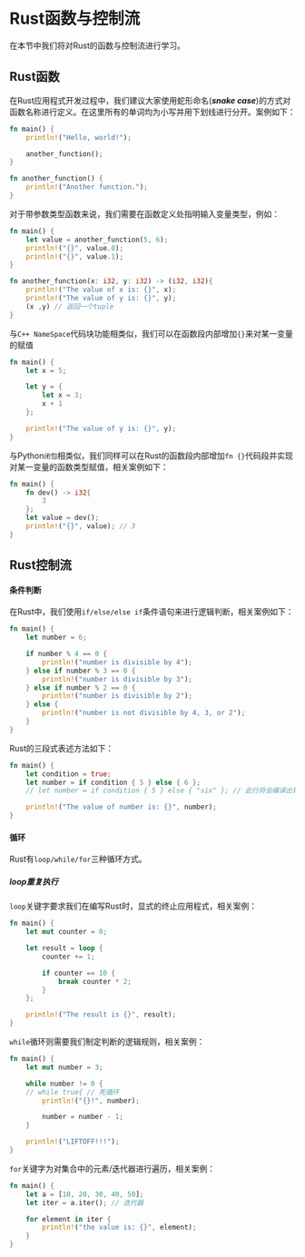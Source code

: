 # Rust函数与控制流
在本节中我们将对Rust的函数与控制流进行学习。
## Rust函数
在Rust应用程式开发过程中，我们建议大家使用蛇形命名(***snake case***)的方式对函数名称进行定义。在这里所有的单词均为小写并用下划线进行分开。案例如下：
```rust
fn main() {
    println!("Hello, world!");

    another_function();
}

fn another_function() {
    println!("Another function.");
}
```
对于带参数类型函数来说，我们需要在函数定义处指明输入变量类型，例如：
```rust
fn main() {
    let value = another_function(5, 6);
    println!("{}", value.0);
    println!("{}", value.1);
}

fn another_function(x: i32, y: i32) -> (i32, i32){
    println!("The value of x is: {}", x);
    println!("The value of y is: {}", y);
    (x ,y) // 返回一个tuple
}
```
与`C++ NameSpace`代码块功能相类似，我们可以在函数段内部增加`{}`来对某一变量的赋值
```rust
fn main() {
    let x = 5;

    let y = {
        let x = 3;
        x + 1
    };

    println!("The value of y is: {}", y);
}
```
与Python`闭包`相类似，我们同样可以在Rust的函数段内部增加`fn {}`代码段并实现对某一变量的函数类型赋值，相关案例如下：
```rust
fn main() {
    fn dev() -> i32{
        3
    };
    let value = dev();
    println!("{}", value); // 3
}
```
## Rust控制流
#### 条件判断
在Rust中，我们使用`if/else/else if`条件语句来进行逻辑判断，相关案例如下：
```rust
fn main() {
    let number = 6;

    if number % 4 == 0 {
        println!("number is divisible by 4");
    } else if number % 3 == 0 {
        println!("number is divisible by 3");
    } else if number % 2 == 0 {
        println!("number is divisible by 2");
    } else {
        println!("number is not divisible by 4, 3, or 2");
    }
}
```
Rust的三段式表述方法如下：
```rust
fn main() {
    let condition = true;
    let number = if condition { 5 } else { 6 };
    // let number = if condition { 5 } else { "six" }; // 此行将会编译出错！因为变量必须是相同类型

    println!("The value of number is: {}", number);
}
```
#### 循环
Rust有`loop/while/for`三种循环方式。
##### loop重复执行
`loop`关键字要求我们在编写Rust时，显式的终止应用程式，相关案例：
```rust
fn main() {
    let mut counter = 0;

    let result = loop {
        counter += 1;

        if counter == 10 {
            break counter * 2;
        }
    };

    println!("The result is {}", result);
}
```
`while`循环则需要我们制定判断的逻辑规则，相关案例：
```rust
fn main() {
    let mut number = 3;

    while number != 0 {
    // while true{ // 死循环
        println!("{}!", number);

        number = number - 1;
    }

    println!("LIFTOFF!!!");
}
```
`for`关键字为对集合中的元素/迭代器进行遍历，相关案例：
```rust
fn main() {
    let a = [10, 20, 30, 40, 50];
    let iter = a.iter(); // 迭代器

    for element in iter {
        println!("the value is: {}", element);
    }
}
```